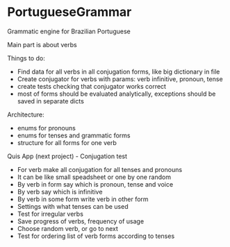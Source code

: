# PortugueseGrammar
Grammatic engine for Brazilian Portuguese

Main part is about verbs

Things to do:
 - Find data for all verbs in all conjugation forms, like big dictionary in file
 - Create conjugator for verbs with params: verb infinitive, pronoun, tense
 - create tests checking that conjugator works correct
 - most of forms should be evaluated analytically, exceptions should be saved in separate dicts

 Architecture:
  - enums for pronouns
  - enums for tenses and grammatic forms
  - structure for all forms for one verb


Quis App (next project) - Conjugation test
 - For verb make all conjugation for all tenses and pronouns
 - It can be like small speadsheet or one by one random
 - By verb in form say which is pronoun, tense and voice
 - By verb say which is infinitive
 - By verb in some form write verb in other form
 - Settings with what tenses can be used
 - Test for irregular verbs
 - Save progress of verbs, frequency of usage
 - Choose random verb, or go to next
 - Test for ordering list of verb forms according to tenses
 
